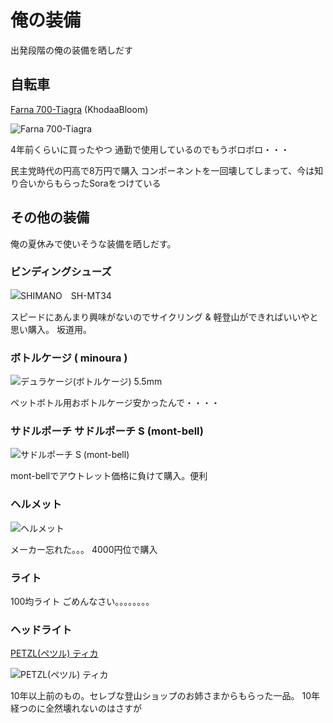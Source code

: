 # 俺の装備

出発段階の俺の装備を晒しだす

## 自転車

[Farna 700-Tiagra](http://khodaa-bloom.com/bikes/farna/farna700_tiagra/) (KhodaaBloom)

![Farna 700-Tiagra](http://khodaa-bloom.com/wp-content/uploads/2015/02/Farna_700Tia_WH.jpg)

4年前くらいに買ったやつ
通勤で使用しているのでもうボロボロ・・・

民主党時代の円高で8万円で購入
コンポーネントを一回壊してしまって、今は知り合いからもらったSoraをつけている

## その他の装備

俺の夏休みで使いそうな装備を晒しだす。

### ビンディングシューズ

![SHIMANO　SH-MT34](http://www.chari-u.com/parts/wear/shimano/shimano15shoesimg/11mt34b.jpg)

スピードにあんまり興味がないのでサイクリング & 軽登山ができればいいやと思い購入。
坂道用。

### ボトルケージ ( minoura )

![デュラケージ(ボトルケージ) 5.5mm](http://jp.images-monotaro.com/Monotaro3/pi/full/mono03553235-140710-02.jpg)

ペットボトル用おボトルケージ安かったんで・・・・

### サドルポーチ サドルポーチ S (mont-bell)

![サドルポーチ S (mont-bell)](https://webshop.montbell.jp/sys_img/related/ecinfo_002_03484.jpg)

mont-bellでアウトレット価格に負けて購入。便利

### ヘルメット 

![ヘルメット](http://www.c-youcan.com/musashi-murayama/images/mat309.jpg)

メーカー忘れた。。。
4000円位で購入


### ライト

100均ライト
ごめんなさい。。。。。。。。

### ヘッドライト

[PETZL(ペツル) ティカ](http://www.amazon.co.jp/PETZL-%E3%83%9A%E3%83%84%E3%83%AB-E93HOU-%E3%83%86%E3%82%A3%E3%82%AB-%E3%83%96%E3%83%A9%E3%82%A6%E3%83%B3/dp/B00UAJ0Z3I/ref=sr_1_3?ie=UTF8&qid=1445308363&sr=8-3&keywords=%E3%83%98%E3%83%83%E3%83%89%E3%83%A9%E3%82%A4%E3%83%88+petzl)

![PETZL(ペツル) ティカ](http://www.alteria.co.jp/images/products/E93H2-4.jpg)

10年以上前のもの。セレブな登山ショップのお姉さまからもらった一品。
10年経つのに全然壊れないのはさすが
